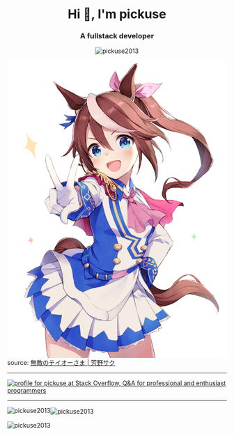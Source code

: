 <h1 align="center">Hi 👋, I'm pickuse</h1>
<h3 align="center">A fullstack developer</h3>

<p align="center"> <img
        src="https://komarev.com/ghpvc/?username=pickuse2013&label=Profile%20views&color=0e75b6&style=flat"
        alt="pickuse2013" /> </p>

<p>
    <img align="center" src="https://raw.githubusercontent.com/pickuse2013/pickuse2013/main/images/teio.png" />
    source: <a href="https://www.pixiv.net/artworks/91100035">無敵のテイオーさま | 芳野サク</a>
</p>
<hr>
<p align="left">
    <a href="https://stackoverflow.com/users/15166658/pickuse">
        <img src="https://stackoverflow.com/users/flair/15166658.png" width="208" height="58" alt="profile for pickuse at Stack Overflow, Q&amp;A for professional and enthusiast programmers" title="profile for pickuse at Stack Overflow, Q&amp;A for professional and enthusiast programmers">
    </a>
</p>
<hr>
<p>
    <img align="left"
        src="https://github-readme-stats.vercel.app/api/top-langs?username=pickuse2013&show_icons=true&locale=en&layout=compact"
        alt="pickuse2013" />
</p>

<p>
    <img align="center"
        src="https://github-readme-stats.vercel.app/api?username=pickuse2013&show_icons=true&locale=en"
        alt="pickuse2013" />
</p>

<p>
        <img align="center" src="https://github-readme-streak-stats.herokuapp.com/?user=pickuse2013&" alt="pickuse2013" />
</p>
